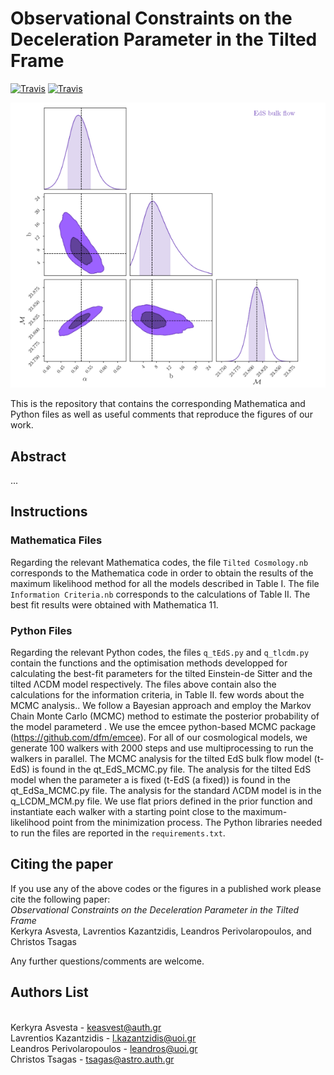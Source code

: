 # Observational Constraints on the Deceleration Parameter in the Tilted Frame

[![Travis](https://img.shields.io/badge/language-Mathematica-green.svg)]()
[![Travis](https://img.shields.io/badge/language-Python-yellow.svg)]()


<p align="center">
<img src="preview.png" width="820" title="preview" />
</p>

This is the repository that contains the corresponding Mathematica and Python files as well as useful comments that reproduce the figures of our work. 


## Abstract
...


## Instructions
### Mathematica Files
Regarding the relevant Mathematica codes, the file `Tilted Cosmology.nb` corresponds to the Mathematica code in order to obtain the results of the maximum likelihood method for all the models described in Table I. The file `Information Criteria.nb` corresponds to the calculations of Table II. The best fit results were obtained with Mathematica 11. 

### Python Files
Regarding the relevant Python codes, the files `q_tEdS.py` and `q_tlcdm.py` contain the functions and the optimisation methods developped for calculating the best-fit parameters for the tilted Einstein-de Sitter and the tilted ΛCDM model respectively. The files above contain also the calculations for the information criteria, in Table II. 
few words about the MCMC analysis..
We follow a Bayesian approach and employ the Markov Chain Monte Carlo (MCMC) method to estimate the posterior probability of the model parameterd . We use the emcee python-based MCMC package  (https://github.com/dfm/emcee). For all of our cosmological models, we generate 100 walkers with 2000 steps and use multiprocessing to run the walkers in parallel. The MCMC analysis for the tilted EdS bulk flow model (t-EdS) is found in the qt_EdS_MCMC.py file. The analysis for the tilted EdS model when the parameter a is fixed (t-EdS (a fixed)) is found in the qt_EdSa_MCMC.py file. The analysis for the standard ΛCDM model is in the q_LCDM_MCM.py file. We use flat priors defined in the prior function and instantiate each walker with a starting point close to the maximum-likelihood point from the minimization process. The Python libraries needed to run the files are reported in the `requirements.txt`. 


## Citing the paper 
If you use any of the above codes or the figures in a published work please cite the following paper:
<br>*Observational Constraints on the Deceleration Parameter in the Tilted Frame*
<br>Kerkyra Asvesta, Lavrentios Kazantzidis, Leandros Perivolaropoulos, and Christos Tsagas

Any further questions/comments are welcome.


## Authors List
<br>Kerkyra Asvesta - <keasvest@auth.gr>
<br>Lavrentios Kazantzidis - <l.kazantzidis@uoi.gr>
<br>Leandros Perivolaropoulos - <leandros@uoi.gr>
<br>Christos Tsagas - <tsagas@astro.auth.gr>
